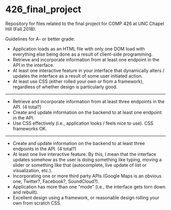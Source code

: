 # 426_final_project
Repository for files related to the final project for COMP 426 at UNC Chapel Hill (Fall 2018).



Guidelines for A- or better grade:
- Application loads as an HTML file with only one DOM load with everything else being done as a result of client-side programming.
- Retrieve and incorporate information from at least one endpoint in the API in the interface.
- At least one interactive feature in your interface that dynamically alters / updates the interface as a result of some user initiated action.
- At least use CSS (either rolled your own or from a framework), regardless of whether design is particularly good.
- ---------
- Retrieve and incorporate information from at least three endpoints in the API. (4 total?)
- Create and update information on the backend to at least one endpoint in the API.
- Use CSS effectively (i.e., application looks / feels nice to use). CSS frameworks OK.
- ---------
- Create and update information on the backend to at least three endpoints in the API. (4 total?)
- At least one live interactive feature. By this, I mean that the interface updates somehow as the user is doing something like typing, moving a slider or something like that (autocomplete, live update of list or visualization, etc.).
- Incorporating one or more third party APIs (Google Maps is an obvious one, Twitter?, Facebook?, SoundCloud?).
- Application has more than one "mode" (i.e., the interface gets torn down and rebuilt).
- Excellent design using a framework, or reasonable design rolling your own from scratch CSS.